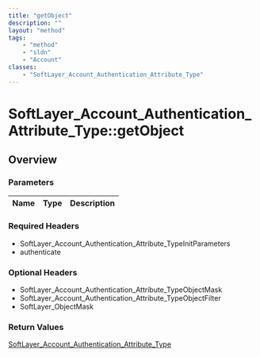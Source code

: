 ```yaml
---
title: "getObject"
description: ""
layout: "method"
tags:
    - "method"
    - "sldn"
    - "Account"
classes:
    - "SoftLayer_Account_Authentication_Attribute_Type"
---
```

# SoftLayer_Account_Authentication_Attribute_Type::getObject
## Overview 


### Parameters 
|Name | Type | Description |
| --- | --- | --- |


### Required Headers
* SoftLayer_Account_Authentication_Attribute_TypeInitParameters
* authenticate

### Optional Headers
* SoftLayer_Account_Authentication_Attribute_TypeObjectMask
* SoftLayer_Account_Authentication_Attribute_TypeObjectFilter
* SoftLayer_ObjectMask

### Return Values
<a href='/reference/datatypes/SoftLayer_Account_Authentication_Attribute_Type'>SoftLayer_Account_Authentication_Attribute_Type </a>
